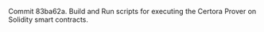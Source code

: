 Commit 83ba62a.                    Build and Run scripts for executing the Certora Prover on Solidity smart contracts.